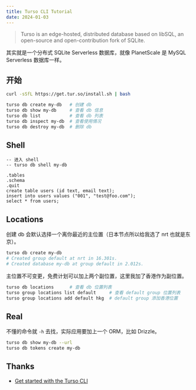 ```yaml
---
title: Turso CLI Tutorial
date: 2024-01-03
---
```


> Turso is an edge-hosted, distributed database based on libSQL, an open-source and open-contribution fork of SQLite. 

其实就是一个分布式 SQLite Serverless 数据库，就像 PlanetScale 是 MySQL Serverless 数据库一样。

## 开始

```sh
curl -sSfL https://get.tur.so/install.sh | bash

turso db create my-db   # 创建 db
turso db show my-db     # 查看 db 信息
turso db list           # 查看 db 列表
turso db inspect my-db  # 查看使用情况
turso db destroy my-db  # 删除 db
```

## Shell

```sqlite
-- 进入 shell
-- turso db shell my-db 

.tables
.schema
.quit
create table users (id text, email text);
insert into users values ("001", "test@foo.com");
select * from users;
```

## Locations

创建 db 会默认选择一个离你最近的主位置（日本节点所以给我选了 nrt 也就是东京）。

```sh
turso db create my-db
# Created group default at nrt in 16.301s.
# Created database my-db at group default in 2.012s.
```

主位置不可变更，免费计划可以加上两个副位置，这里我加了香港作为副位置。

```sh
turso db locations      # 查看 db 位置列表
turso group locations list default     # 查看 default group 位置列表
turso group locations add default hkg  # default group 添加香港位置
```


## Real

不懂的命令就 `-h` 去找，实际应用要加上一个 ORM，比如 Drizzle。 

```sh
turso db show my-db --url
turso db tokens create my-db
```


## Thanks

- [Get started with the Turso CLI](https://docs.turso.tech/tutorials/get-started-turso-cli/)